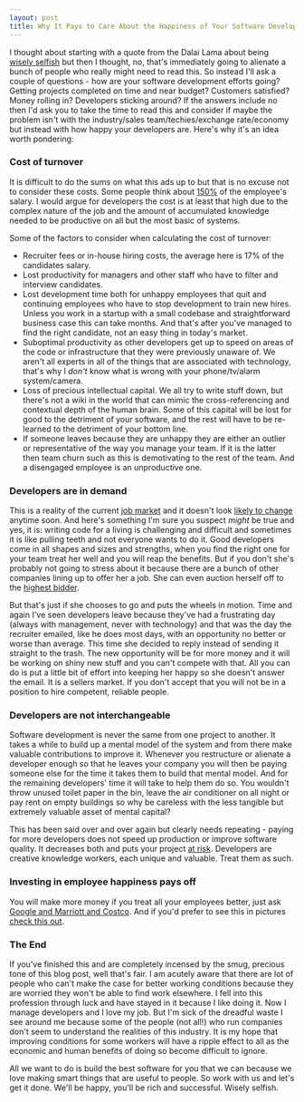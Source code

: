 ```yaml
---
layout: post
title: Why It Pays to Care About the Happiness of Your Software Developers
---
```


I thought about starting with a quote from the Dalai Lama about being [wisely selfish](http://wineandbowties.com/ideas/his-holiness-the-dalai-lama-on-selfishness/) but then I thought, no, that's immediately going to alienate a bunch of people who really might need to read this. So instead I'll ask a couple of questions - how are your software development efforts going? Getting projects completed on time and near budget? Customers satisfied? Money rolling in? Developers sticking around? If the answers include no then I'd ask you to take the time to read this and consider if maybe the problem isn't with the industry/sales team/techies/exchange rate/economy but instead with how happy your developers are. Here's why it's an idea worth pondering:

### Cost of turnover

  It is difficult to do the sums on what this ads up to but that is no excuse not to consider these costs. Some people think about [150%](http://www.inc.com/suzanne-lucas/why-employee-turnover-is-so-costly.html) of the employee's salary. I would argue for developers the cost is at least that high due to the complex nature of the job and the amount of accumulated knowledge needed to be productive on all but the most basic of systems.

  Some of the factors to consider when calculating the cost of turnover:

  - Recruiter fees or in-house hiring costs, the average here is 17% of the candidates salary.
  - Lost productivity for managers and other staff who have to filter and interview candidates.
  - Lost development time both for unhappy employees that quit and continuing employees who have to stop development to train new hires. Unless you work in a startup with a small codebase and straightforward business case this can take months. And that's after you've managed to find the right candidate, not an easy thing in today's market.
  - Suboptimal productivity as other developers get up to speed on areas of the code or infrastructure that they were previously unaware of. We aren't all experts in all of the things that are associated with technology, that's why I *don't* know what is wrong with your phone/tv/alarm system/camera.
  - Loss of precious intellectual capital. We all try to write stuff down, but there's not a wiki in the world that can mimic the cross-referencing and contextual depth of the human brain. Some of this capital will be lost for good to the detriment of your software, and the rest will have to be re-learned to the detriment of your bottom line.
  - If someone leaves because they are unhappy they are either an outlier or representative of the way you manage your team. If it is the latter then team churn such as this is demotivating to the rest of the team. And a disengaged employee is an unproductive one.

### Developers are in demand

 This is a reality of the current [job market](https://code.org/stats) and it doesn't look [likely to change](http://www.bls.gov/ooh/computer-and-information-technology/software-developers.htm) anytime soon. And here's something I'm sure you suspect *might* be true and yes, it is: writing code for a living is challenging and difficult and sometimes it is like pulling teeth and not everyone wants to do it. Good developers come in all shapes and sizes and strengths, when you find the right one for your team treat her well and you will reap the benefits. But if you don't she's probably not going to stress about it because there are a bunch of other companies lining up to offer her a job. She can even auction herself off to the [highest bidder](https://hired.com/).

 But that's just if she chooses to go and puts the wheels in motion. Time and again I've seen developers leave because they've had a frustrating day (always with management, never with technology) and that was the day the recruiter emailed, like he does most days, with an opportunity no better or worse than average. This time she decided to reply instead of sending it straight to the trash. The new opportunity will be for more money and it will be working on shiny new stuff and you can't compete with that. All you can do is put a little bit of effort into keeping her happy so she doesn't answer the email. It is a sellers market. If you don't accept that you will not be in a position to hire competent, reliable people.

### Developers are not interchangeable

 Software development is never the same from one project to another. It takes a while to build up a mental model of the system and from there make valuable contributions to improve it. Whenever you restructure or alienate a developer enough so that he leaves your company you will then be paying someone else for the time it takes them to build that mental model. And for the remaining developers' time it will take to help them do so. You wouldn't throw unused toilet paper in the bin, leave the air conditioner on all night or pay rent on empty buildings so why be careless with the less tangible but extremely valuable asset of mental capital?

 This has been said over and over again but clearly needs repeating - paying for more developers does not speed up production or improve software quality. It decreases both and puts your project [at risk](http://www.drdobbs.com/architecture-and-design/2010-it-project-success-rates/226500046). Developers are creative knowledge workers, each unique and valuable. Treat them as such.

### Investing in employee happiness pays off

You will make more money if you treat all your employees better, just ask [Google and Marriott and Costco](http://www.usatoday.com/story/money/personalfinance/2013/02/19/treating-employees-well-stock-price/1839887/). And if you'd prefer to see this in pictures [check this out](http://www.good.co/blog/2013/11/13/workplace-happiness/).

### The End

If you've finished this and are completely incensed by the smug, precious tone of this blog post, well that's fair. I am acutely aware that there are lot of people who can't make the case for better working conditions because they are worried they won't be able to find work elsewhere. I fell into this profession through luck and have stayed in it because I like doing it. Now I manage developers and I love my job. But I'm sick of the dreadful waste I see around me because some of the people (not all!) who run companies don't seem to understand the realities of this industry. It is my hope that improving conditions for some workers will have a ripple effect to all as the economic and human benefits of doing so become difficult to ignore.

All we want to do is build the best software for you that we can because we love making smart things that are useful to people. So work with us and let's get it done. We'll be happy, you'll be rich and successful. Wisely selfish.
